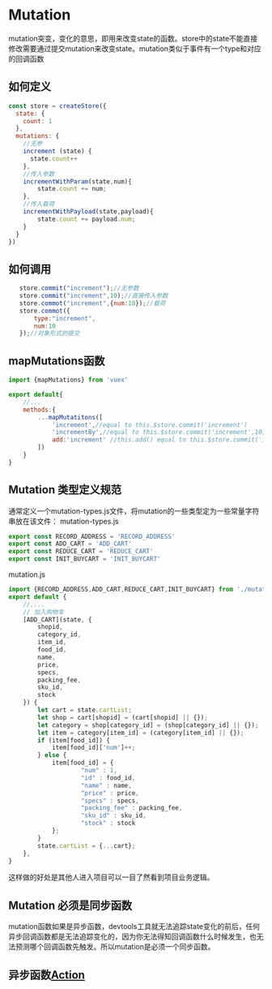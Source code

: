 # Mutation
mutation突变，变化的意思，即用来改变state的函数。store中的state不能直接修改需要通过提交mutation来改变state。mutation类似于事件有一个type和对应的回调函数
## 如何定义
```js
const store = createStore({
  state: {
    count: 1
  },
  mutations: {
    //无参
    increment (state) {
      state.count++
    },
    //传入参数
    incrementWithParam(state,num){
        state.count += num;
    },
    //传入载荷
    incrementWithPayload(state,payload){
        state.count += payload.num;
    }
  }
})
```
## 如何调用
```js
   store.commit("increment");//无参数
   store.commit("increment",10);//直接传入参数
   store.commot("increment",{num:10});//载荷
   store.commot({
       type:"increment",
       num:10
   });//对象形式的提交
```
## mapMutations函数
```js
import {mapMutations} from 'vuex'

export default{
    //...
    methods:{
        ...mapMutatitons([
            'increment',//equal to this.$store.commit('increment')
            'incrementBy',//equal to this.$store.commit('increment',10)
            add:'increment' //this.add() equal to this.$store.commit('increment')
        ])
    }
}
```
## Mutation 类型定义规范
通常定义一个mutation-types.js文件，将mutation的一些类型定为一些常量字符串放在该文件：
mutation-types.js
```js
export const RECORD_ADDRESS = 'RECORD_ADDRESS'
export const ADD_CART = 'ADD_CART'
export const REDUCE_CART = 'REDUCE_CART'
export const INIT_BUYCART = 'INIT_BUYCART'
```
mutation.js
```js
import {RECORD_ADDRESS,ADD_CART,REDUCE_CART,INIT_BUYCART} from './mutation-types'
export default {
    //....
    // 加入购物车
	[ADD_CART](state, {
		shopid,
		category_id,
		item_id,
		food_id,
		name,
		price,
		specs,
		packing_fee,
		sku_id,
		stock
	}) {
		let cart = state.cartList;
		let shop = cart[shopid] = (cart[shopid] || {});
		let category = shop[category_id] = (shop[category_id] || {});
		let item = category[item_id] = (category[item_id] || {});
		if (item[food_id]) {
			item[food_id]['num']++;
		} else {
			item[food_id] = {
					"num" : 1,
					"id" : food_id,
					"name" : name,
					"price" : price,
					"specs" : specs,
					"packing_fee" : packing_fee,
					"sku_id" : sku_id,
					"stock" : stock
			};
		}
		state.cartList = {...cart};
	},
}
```
这样做的好处是其他人进入项目可以一目了然看到项目业务逻辑。

## Mutation 必须是同步函数
mutation函数如果是异步函数，devtools工具就无法追踪state变化的前后，任何异步回调函数都是无法追踪变化的，因为你无法得知回调函数什么时候发生，也无法预测哪个回调函数先触发。所以mutation是必须一个同步函数。

## 异步函数[Action](action.md)
